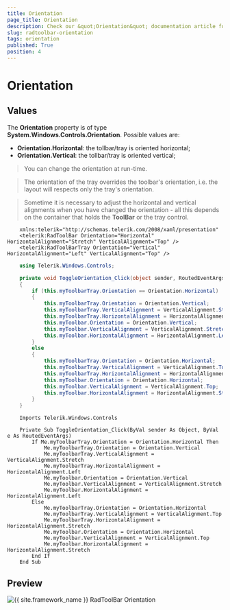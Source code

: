 ```yaml
---
title: Orientation
page_title: Orientation
description: Check our &quot;Orientation&quot; documentation article for the RadToolBar {{ site.framework_name }} control.
slug: radtoolbar-orientation
tags: orientation
published: True
position: 4
---
```


# Orientation

## Values

The __Orientation__ property is of type __System.Windows.Controls.Orientation__. Possible values are:
* __Orientation.Horizontal__: the tollbar/tray is oriented horizontal;
* __Orientation.Vertical__: the tollbar/tray is oriented vertical;						

> You can change the orientation at run-time.

<!-- -->
> The orientation of the tray overrides the toolbar's orientation, i.e. the layout will respects only the tray's orientation.

<!-- -->
> Sometime it is necessary to adjust the horizontal and vertical alignments when you have changed the orientation - all this depends on the container that holds the __ToolBar__ or the tray control.					



```XAML
	xmlns:telerik="http://schemas.telerik.com/2008/xaml/presentation"
	<telerik:RadToolBar Orientation="Horizontal" HorizontalAlignment="Stretch" VerticalAlignment="Top" />
	<telerik:RadToolBarTray Orientation="Vertical" HorizontalAlignment="Left" VerticalAlignment="Top" />
```



```C#
	using Telerik.Windows.Controls;

	private void ToggleOrientation_Click(object sender, RoutedEventArgs e)
	{
		if (this.myToolbarTray.Orientation == Orientation.Horizontal)
		{
			this.myToolbarTray.Orientation = Orientation.Vertical;
			this.myToolbarTray.VerticalAlignment = VerticalAlignment.Stretch;
			this.myToolbarTray.HorizontalAlignment = HorizontalAlignment.Left;
			this.myToolbar.Orientation = Orientation.Vertical;
			this.myToolbar.VerticalAlignment = VerticalAlignment.Stretch;
			this.myToolbar.HorizontalAlignment = HorizontalAlignment.Left;
		}
		else
		{
			this.myToolbarTray.Orientation = Orientation.Horizontal;
			this.myToolbarTray.VerticalAlignment = VerticalAlignment.Top;
			this.myToolbarTray.HorizontalAlignment = HorizontalAlignment.Stretch;
			this.myToolbar.Orientation = Orientation.Horizontal;
			this.myToolbar.VerticalAlignment = VerticalAlignment.Top;
			this.myToolbar.HorizontalAlignment = HorizontalAlignment.Stretch;
		}
	}
```



```VB.NET
	Imports Telerik.Windows.Controls

	Private Sub ToggleOrientation_Click(ByVal sender As Object, ByVal e As RoutedEventArgs)
		If Me.myToolbarTray.Orientation = Orientation.Horizontal Then
			Me.myToolbarTray.Orientation = Orientation.Vertical
			Me.myToolbarTray.VerticalAlignment = VerticalAlignment.Stretch
			Me.myToolbarTray.HorizontalAlignment = HorizontalAlignment.Left
			Me.myToolbar.Orientation = Orientation.Vertical
			Me.myToolbar.VerticalAlignment = VerticalAlignment.Stretch
			Me.myToolbar.HorizontalAlignment = HorizontalAlignment.Left
		Else
			Me.myToolbarTray.Orientation = Orientation.Horizontal
			Me.myToolbarTray.VerticalAlignment = VerticalAlignment.Top
			Me.myToolbarTray.HorizontalAlignment = HorizontalAlignment.Stretch
			Me.myToolbar.Orientation = Orientation.Horizontal
			Me.myToolbar.VerticalAlignment = VerticalAlignment.Top
			Me.myToolbar.HorizontalAlignment = HorizontalAlignment.Stretch
		End If
	End Sub	
```

## Preview
![{{ site.framework_name }} RadToolBar Orientation](images/RadToolBar_orientation.png)